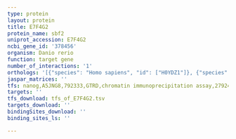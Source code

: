 ```yaml
---
type: protein
layout: protein
title: E7F4G2
protein_name: sbf2
uniprot_accession: E7F4G2
ncbi_gene_id: '378456'
organism: Danio rerio
function: target gene
number_of_interactions: '1'
orthologs: '[{"species": "Homo sapiens", "id": ["H0YDZ1"]}, {"species": "Mus musculus", "id": ["<a href=\"/protein/e9pxf8\">E9PXF8</a>"]}, {"species": "Rattus norvegicus", "id": ["<a href=\"/protein/b5dej9\">B5DEJ9</a>"]}, {"species": "Drosophila melanogaster", "id": ["<a href=\"/protein/q9vgh9\">Q9VGH9</a>"]}, {"species": "Caenorhabditis elegans", "id": ["<a href=\"/protein/q9txp3\">Q9TXP3</a>"]}]'
jaspar_matrices: ''
tfs: nanog,A5JNG8,792333,GTRD,chromatin immunoprecipitation assay,27924024%5Buid%5D,No
targets: ''
tfs_download: tfs_of_E7F4G2.tsv
targets_download: ''
bindingSites_download: ''
binding_sites_ls: ''

---
```

